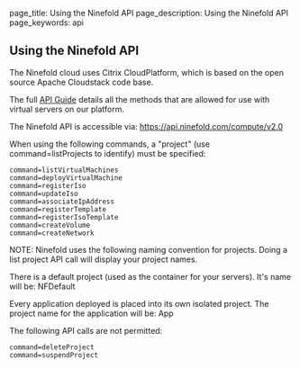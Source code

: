 page_title: Using the Ninefold API
page_description: Using the Ninefold API
page_keywords: api

## Using the Ninefold API

The Ninefold cloud uses Citrix CloudPlatform, which is based on the open source Apache Cloudstack code base.

The full [API Guide](http://download.cloud.com/releases/3.0.6/api_3.0.6/TOC_User.html) details all the methods that are allowed for use with virtual servers on our platform.

The Ninefold API is accessible via: https://api.ninefold.com/compute/v2.0

When using the following commands, a "project" (use command=listProjects to identify) must be specified:

	command=listVirtualMachines
	command=deployVirtualMachine
	command=registerIso
	command=updateIso
	command=associateIpAddress
	command=registerTemplate
	command=registerIsoTemplate
	command=createVolume
	command=createNetwork

NOTE: Ninefold uses the following naming convention for projects. Doing a list project API call will display your project names.

There is a default project (used as the container for your servers). It's name will be: NF<ID-number>Default

Every application deployed is placed into its own isolated project. The project name for the application will be: <unique-app-ID>App

The following API calls are not permitted:

	command=deleteProject
	command=suspendProject
